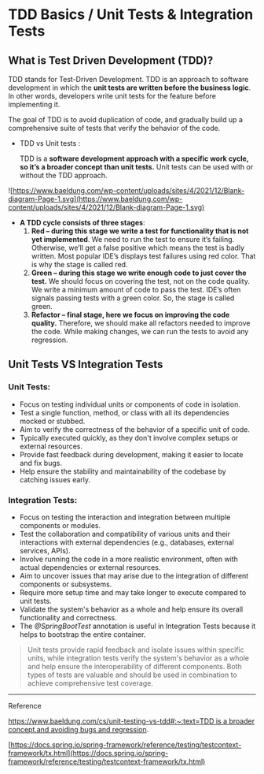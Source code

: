 # TDD Basics / Unit Tests & Integration Tests

## What is Test Driven Development (TDD)?

TDD stands for Test-Driven Development. TDD is an approach to software development in which the **unit tests are written before the business logic**. In other words, developers write unit tests for the feature before implementing it. 

The goal of TDD is to avoid duplication of code, and gradually build up a comprehensive suite of tests that verify the behavior of the code.

- TDD vs Unit tests :
    
    TDD is a **software development approach with a specific work cycle, so it’s a broader concept than unit tests.** Unit tests can be used with or without the TDD approach.
    
![https://www.baeldung.com/wp-content/uploads/sites/4/2021/12/Blank-diagram-Page-1.svg](https://www.baeldung.com/wp-content/uploads/sites/4/2021/12/Blank-diagram-Page-1.svg)


- **A TDD cycle consists of three stages**:
    1. **Red – during this stage we write a test for functionality that is not yet implemented**. We need to run the test to ensure it’s failing. Otherwise, we’ll get a false positive which means the test is badly written. Most popular IDE’s displays test failures using red color. That is why the stage is called red.
    2. **Green – during this stage we write enough code to just cover the test.** We should focus on covering the test, not on the code quality. We write a minimum amount of code to pass the test. IDE’s often signals passing tests with a green color. So, the stage is called green.
    3. **Refactor – final stage, here we focus on improving the code quality.** Therefore, we should make all refactors needed to improve the code. While making changes, we can run the tests to avoid any regression.


## Unit Tests VS Integration Tests

### Unit Tests:

- Focus on testing individual units or components of code in isolation.
- Test a single function, method, or class with all its dependencies mocked or stubbed.
- Aim to verify the correctness of the behavior of a specific unit of code.
- Typically executed quickly, as they don't involve complex setups or external resources.
- Provide fast feedback during development, making it easier to locate and fix bugs.
- Help ensure the stability and maintainability of the codebase by catching issues early.

### Integration Tests:

- Focus on testing the interaction and integration between multiple components or modules.
- Test the collaboration and compatibility of various units and their interactions with external dependencies (e.g., databases, external services, APIs).
- Involve running the code in a more realistic environment, often with actual dependencies or external resources.
- Aim to uncover issues that may arise due to the integration of different components or subsystems.
- Require more setup time and may take longer to execute compared to unit tests.
- Validate the system's behavior as a whole and help ensure its overall functionality and correctness.
- The *@SpringBootTest* annotation is useful in Integration Tests because it helps to bootstrap the entire container.


> Unit tests provide rapid feedback and isolate issues within specific units, while integration tests verify the system's behavior as a whole and help ensure the interoperability of different components. Both types of tests are valuable and should be used in combination to achieve comprehensive test coverage.


---

Reference

[https://www.baeldung.com/cs/unit-testing-vs-tdd#:~:text=TDD is a broader concept,and avoiding bugs and regression](https://www.baeldung.com/cs/unit-testing-vs-tdd#:~:text=TDD%20is%20a%20broader%20concept,and%20avoiding%20bugs%20and%20regression).

[https://docs.spring.io/spring-framework/reference/testing/testcontext-framework/tx.html](https://docs.spring.io/spring-framework/reference/testing/testcontext-framework/tx.html)

